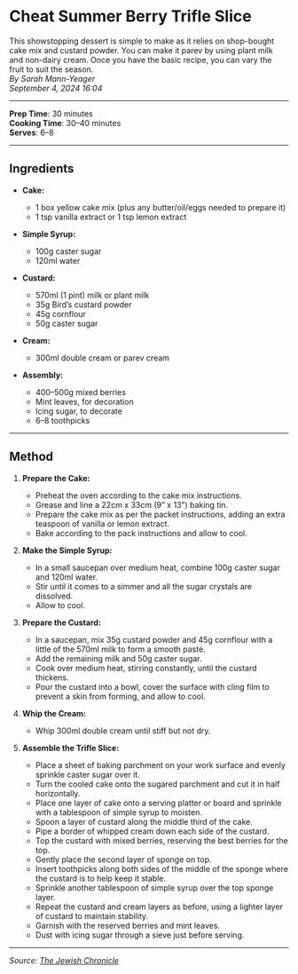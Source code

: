 # Cheat Summer Berry Trifle Slice

This showstopping dessert is simple to make as it relies on shop-bought cake mix and custard powder. You can make it parev by using plant milk and non-dairy cream. Once you have the basic recipe, you can vary the fruit to suit the season.  
*By Sarah Mann-Yeager*  
*September 4, 2024 16:04*

---

**Prep Time**: 30 minutes  
**Cooking Time**: 30–40 minutes  
**Serves**: 6–8

---

## Ingredients

- **Cake:**
  - 1 box yellow cake mix (plus any butter/oil/eggs needed to prepare it)
  - 1 tsp vanilla extract or 1 tsp lemon extract

- **Simple Syrup:**
  - 100g caster sugar
  - 120ml water

- **Custard:**
  - 570ml (1 pint) milk or plant milk
  - 35g Bird’s custard powder
  - 45g cornflour
  - 50g caster sugar

- **Cream:**
  - 300ml double cream or parev cream

- **Assembly:**
  - 400–500g mixed berries
  - Mint leaves, for decoration
  - Icing sugar, to decorate
  - 6–8 toothpicks

---

## Method

1. **Prepare the Cake:**
   - Preheat the oven according to the cake mix instructions.
   - Grease and line a 22cm x 33cm (9” x 13”) baking tin.
   - Prepare the cake mix as per the packet instructions, adding an extra teaspoon of vanilla or lemon extract.
   - Bake according to the pack instructions and allow to cool.

2. **Make the Simple Syrup:**
   - In a small saucepan over medium heat, combine 100g caster sugar and 120ml water.
   - Stir until it comes to a simmer and all the sugar crystals are dissolved.
   - Allow to cool.

3. **Prepare the Custard:**
   - In a saucepan, mix 35g custard powder and 45g cornflour with a little of the 570ml milk to form a smooth paste.
   - Add the remaining milk and 50g caster sugar.
   - Cook over medium heat, stirring constantly, until the custard thickens.
   - Pour the custard into a bowl, cover the surface with cling film to prevent a skin from forming, and allow to cool.

4. **Whip the Cream:**
   - Whip 300ml double cream until stiff but not dry.

5. **Assemble the Trifle Slice:**
   - Place a sheet of baking parchment on your work surface and evenly sprinkle caster sugar over it.
   - Turn the cooled cake onto the sugared parchment and cut it in half horizontally.
   - Place one layer of cake onto a serving platter or board and sprinkle with a tablespoon of simple syrup to moisten.
   - Spoon a layer of custard along the middle third of the cake.
   - Pipe a border of whipped cream down each side of the custard.
   - Top the custard with mixed berries, reserving the best berries for the top.
   - Gently place the second layer of sponge on top.
   - Insert toothpicks along both sides of the middle of the sponge where the custard is to help keep it stable.
   - Sprinkle another tablespoon of simple syrup over the top sponge layer.
   - Repeat the custard and cream layers as before, using a lighter layer of custard to maintain stability.
   - Garnish with the reserved berries and mint leaves.
   - Dust with icing sugar through a sieve just before serving.

---

*Source: [The Jewish Chronicle](https://www.thejc.com/lets-eat/recipe/cheat-summer-berry-trifle-slice-e8m9juma)*